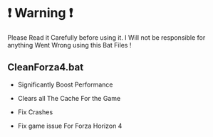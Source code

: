 
# :exclamation: Warning :exclamation:

Please Read it Carefully before using it. I Will not be responsible for anything Went Wrong using this Bat Files !

## CleanForza4.bat

- Significantly Boost Performance

- Clears all The Cache For the Game

- Fix Crashes

- Fix game issue For Forza Horizon 4
